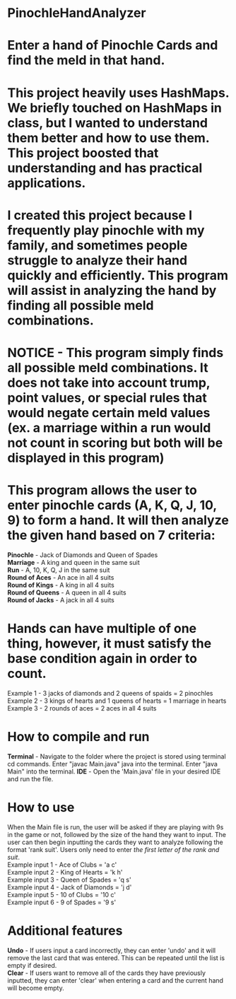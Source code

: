 # PinochleHandAnalyzer
# Enter a hand of Pinochle Cards and find the meld in that hand.



# This project heavily uses HashMaps. We briefly touched on HashMaps in class, but I wanted to understand them better and how to use them. This project boosted that understanding and has practical applications.

# I created this project because I frequently play pinochle with my family, and sometimes people struggle to analyze their hand quickly and efficiently. This program will assist in analyzing the hand by finding all possible meld combinations.

# NOTICE - This program simply finds all possible meld combinations. It does not take into account trump, point values, or special rules that would negate certain meld values (ex. a marriage within a run would not count in scoring but both will be displayed in this program)

# This program allows the user to enter pinochle cards (A, K, Q, J, 10, 9) to form a hand. It will then analyze the given hand based on 7 criteria:
 **Pinochle** - Jack of Diamonds and Queen of Spades                                                                                               
 **Marriage** - A king and queen in the same suit                                                                                                  
 **Run** - A, 10, K, Q, J in the same suit                                                                                                      
 **Round of Aces** - An ace in all 4 suits                                                                                                         
 **Round of Kings** - A king in all 4 suits                                                                                                        
 **Round of Queens** - A queen in all 4 suits                                                                                                      
 **Round of Jacks** - A jack in all 4 suits                                                                                              
 
# Hands can have multiple of one thing, however, it must satisfy the base condition again in order to count.
Example 1 - 3 jacks of diamonds and 2 queens of spaids = 2 pinochles                                                                              
Example 2 - 3 kings of hearts and 1 queens of hearts = 1 marriage in hearts                                                                        
Example 3 - 2 rounds of aces = 2 aces in all 4 suits                                                                                               

# How to compile and run
**Terminal** - Navigate to the folder where the project is stored using terminal cd commands. Enter "javac Main.java" java into the terminal. Enter "java Main" into the terminal.
**IDE** - Open the 'Main.java' file in your desired IDE and run the file.

# How to use 
 When the Main file is run, the user will be asked if they are playing with 9s in the game or not, followed by the size of the hand they want to input. The user can then begin inputting the cards they want to analyze following the format 'rank suit'. Users only need to enter *the first letter of the rank and suit*.                                                                                                                   
 Example input 1 - Ace of Clubs = 'a c'                                                                                                            
 Example input 2 - King of Hearts = 'k h'                                                                                                          
 Example input 3 - Queen of Spades = 'q s'                                                                                                          
 Example input 4 - Jack of Diamonds = 'j d'                                                                                                        
 Example input 5 - 10 of Clubs = '10 c'                                                                                                             
 Example input 6 - 9 of Spades = '9 s'                                                                                                             

 # Additional features
 **Undo** - If users input a card incorrectly, they can enter 'undo' and it will remove the last card that was entered. This can be repeated until the list is empty if desired.  
 **Clear** - If users want to remove all of the cards they have previously inputted, they can enter 'clear' when entering a card and the current hand will become empty.
